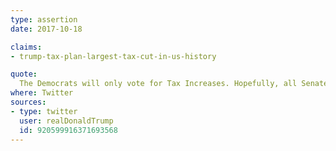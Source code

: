 ```yaml
---
type: assertion
date: 2017-10-18

claims:
- trump-tax-plan-largest-tax-cut-in-us-history

quote:
  The Democrats will only vote for Tax Increases. Hopefully, all Senate Republicans will vote for the largest Tax Cuts in U.S. history.
where: Twitter
sources:
- type: twitter
  user: realDonaldTrump
  id: 920599916371693568
---
```

